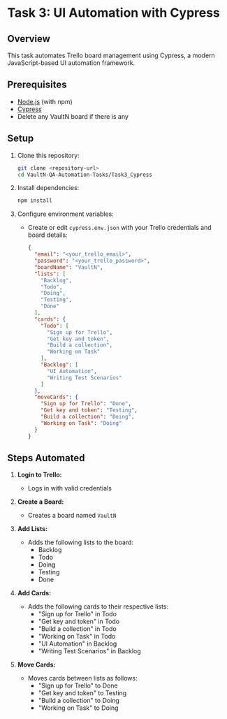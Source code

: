 # Task 3: UI Automation with Cypress

## Overview
This task automates Trello board management using Cypress, a modern JavaScript-based UI automation framework.

## Prerequisites
- [Node.js](https://nodejs.org/) (with npm)
- [Cypress](https://www.cypress.io/)
- Delete any VaultN board if there is any

## Setup

1. Clone this repository:
   ```bash
   git clone <repository-url>
   cd VaultN-QA-Automation-Tasks/Task3_Cypress
   ```

2. Install dependencies:
   ```bash
   npm install
   ```

3. Configure environment variables:
   - Create or edit `cypress.env.json` with your Trello credentials and board details:
     ```json
     {
       "email": "<your_trello_email>",
       "password": "<your_trello_password>",
       "boardName": "VaultN",
       "lists": [
         "Backlog",
         "Todo",
         "Doing",
         "Testing",
         "Done"
       ],
       "cards": {
         "Todo": [
           "Sign up for Trello",
           "Get key and token",
           "Build a collection",
           "Working on Task"
         ],
         "Backlog": [
           "UI Automation",
           "Writing Test Scenarios"
         ]
       },
       "moveCards": {
         "Sign up for Trello": "Done",
         "Get key and token": "Testing",
         "Build a collection": "Doing",
         "Working on Task": "Doing"
       }
     }
     ```

## Steps Automated

1. **Login to Trello:**
   - Logs in with valid credentials

2. **Create a Board:**
   - Creates a board named `VaultN`

3. **Add Lists:**
   - Adds the following lists to the board:
     - Backlog
     - Todo
     - Doing
     - Testing
     - Done

4. **Add Cards:**
   - Adds the following cards to their respective lists:
     - "Sign up for Trello" in Todo
     - "Get key and token" in Todo
     - "Build a collection" in Todo
     - "Working on Task" in Todo
     - "UI Automation" in Backlog
     - "Writing Test Scenarios" in Backlog

5. **Move Cards:**
   - Moves cards between lists as follows:
     - "Sign up for Trello" to Done
     - "Get key and token" to Testing
     - "Build a collection" to Doing
     - "Working on Task" to Doing
